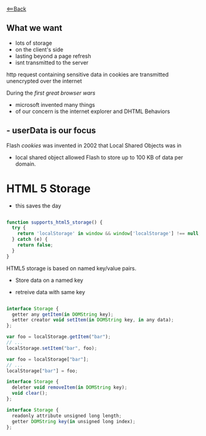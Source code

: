 [<==Back](README.md)

## What we want

- lots of storage
- on the client's side
- lasting beyond a page refresh
- isnt transmitted to the server

http request containing sensitive data in cookies are transmitted unencrypted over the internet

During the *first great browser wars*

- microsoft invented many things
- of our concern is the internet explorer and DHTML Behaviors

## - userData is our **focus**

Flash *cookies* was invented in 2002 that Local Shared Objects was in

- local shared object allowed Flash to store up to 100 KB of data per domain.

# HTML 5 Storage

- this saves the day

``` javascript

function supports_html5_storage() {
  try {
    return 'localStorage' in window && window['localStorage'] !== null;
  } catch (e) {
    return false;
  }
}

```


HTML5 storage is based on named key/value pairs.

- Store data on a named key

- retreive data with same key

``` javascript

interface Storage {
  getter any getItem(in DOMString key);
  setter creator void setItem(in DOMString key, in any data);
};

var foo = localStorage.getItem("bar");
// ...
localStorage.setItem("bar", foo);

var foo = localStorage["bar"];
// ...
localStorage["bar"] = foo;

interface Storage {
  deleter void removeItem(in DOMString key);
  void clear();
};

interface Storage {
  readonly attribute unsigned long length;
  getter DOMString key(in unsigned long index);
};
```



